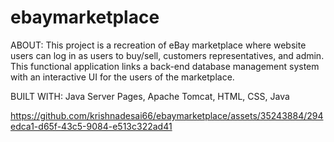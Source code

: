 # ebaymarketplace

ABOUT:
This project is a recreation of eBay marketplace where website users can log in as users to buy/sell, customers representatives, and admin. This functional application links a back-end database management system with an interactive UI for the users of the marketplace. 

BUILT WITH:
Java Server Pages, Apache Tomcat,
HTML,
CSS,
Java 






https://github.com/krishnadesai66/ebaymarketplace/assets/35243884/294edca1-d65f-43c5-9084-e513c322ad41


